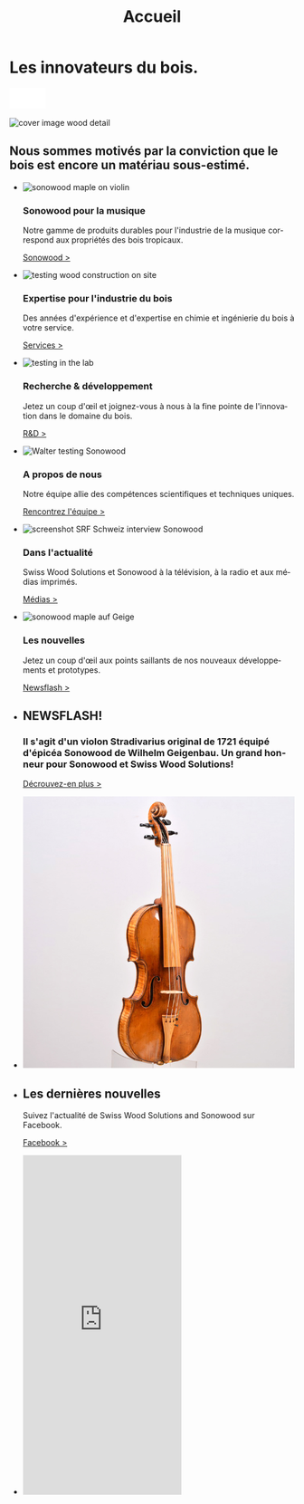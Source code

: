 ﻿---
lang: fr
title: 'Accueil'
order: 1
---

<div class="full-width-kenburns">
<div class="wrap-bg-image">

# Les innovateurs du bois.

![arrow down](/assets/images/arrow-d-white.svg)

</div>
<img src="/assets/images/Home_Cover_Tropical_Wood_Tropenholz_Ersatz_Replacement_Alternative_Sonowood_Swiss_Schweiz_Ebony_Ebenholz_Rosewood_Grenadill_Swiss_Wood_Solutions_Climate_Change.jpg"
  srcset="/assets/images/Home_Cover_Tropical_Wood_Tropenholz_Ersatz_Replacement_Alternative_Sonowood_Swiss_Schweiz_Ebony_Ebenholz_Rosewood_Grenadill_Swiss_Wood_Solutions_Climate_Change.jpg" alt="cover image wood detail">
</div>

<div class="full-width-red">
<div class="wrap">

 ## Nous sommes motivés par la conviction que le bois est encore un matériau sous-estimé.

</div>
</div>

<div class="full-width-grey">
<div class="wrap">

- <img src="/assets/images/Home1Geige.jpg"
    srcset="/assets/images/Home1Geige.jpg" alt="sonowood maple on violin">

  ### Sonowood pour la musique

  Notre gamme de produits durables pour l'industrie de la musique correspond aux propriétés des bois tropicaux.

  <a class="btn" href="/fr/products/sonowood">Sonowood ></a>

- <img src="/assets/images/Home_2_Services_Tropical_Wood_Tropenholz_Ersatz_Replacement_Alternative_Swiss_Ebony_Ebenholz_Holz_Experten_SwissWoodSolutions_Klimaschutz_Wood_Experts.jpg"
    srcset="/assets/images/home_services_2x.jpg" alt="testing wood construction on site">

  ### Expertise pour l'industrie du bois

  Des années d'expérience et d'expertise en chimie et ingénierie du bois à votre service.

  <a class="btn" href="/fr/services">Services ></a>

- <img src="/assets/images/Home_3_Tropical_Wood_Tropenholz_Ersatz_Replacement_Alternative_Swiss_Ebony_Ebenholz_Holz_Experten_SwissWoodSolutions_Klimaschutz_Wood_Experts_ETH_Zuerich.jpg"
      srcset="/assets/images/home_RD_2x.jpg" alt="testing in the lab">

  ### Recherche & développement

    Jetez un coup d'œil et joignez-vous à nous à la fine pointe de l'innovation dans le domaine du bois.

    <a class="btn" href="/fr/projects">R&D ></a>

- <img src="/assets/images/Home_4_Tropical_Wood_Tropenholz_Ersatz_Replacement_Alternative_Swiss_Ebony_Ebenholz_Holz_Experten_SwissWoodSolutions_Klimaschutz_Wood_Experts_ETH_Zuerich.jpg"
    srcset="/assets/images/home_about_2x.jpg" alt="Walter testing Sonowood">

  ### A propos de nous

  Notre équipe allie des compétences scientifiques et techniques uniques.

  <a class="btn" href="/fr/about">Rencontrez l'équipe ></a>

- <img src="/assets/images/Home_5_Tropical_Wood_Tropenholz_Ersatz_Replacement_Alternative_Swiss_Ebony_Ebenholz_Holz_Experten_SwissWoodSolutions_Klimaschutz_Wood_Experts_ETH_Zuerich.jpg"
    srcset="/assets/images/home_news_2x.jpg" alt="screenshot SRF Schweiz interview Sonowood">

  ### Dans l'actualité

  Swiss Wood Solutions et Sonowood à la télévision, à la radio et aux médias imprimés.

    <a class="btn" href="/fr/media">Médias ></a>

- <img src="/assets/images/News_2_ALPA_Kamera_Griffe_Camera_Tropical_Wood_Tropenholz_Ersatz_Replacement_Alternative_Sonowood_Swiss_Ebony_Ebony_Ebenholz.jpg"
    srcset="/assets/images/News_2_ALPA_Kamera_Griffe_Camera_Tropical_Wood_Tropenholz_Ersatz_Replacement_Alternative_Sonowood_Swiss_Ebony_Ebony_Ebenholz.jpg" alt="sonowood maple auf Geige">

  ### Les nouvelles

  Jetez un coup d'œil aux points saillants de nos nouveaux développements et prototypes.

  <a class="btn" href="/fr/newsflash">Newsflash ></a>

</div>
</div>

<div class="full-width-red">
<div class="wrap -cols2">

  - ## NEWSFLASH!
    ### Il s'agit d'un violon Stradivarius original de 1721 équipé d'épicéa Sonowood de Wilhelm Geigenbau. Un grand honneur pour Sonowood et Swiss Wood Solutions!
    <a class="btn -white" href="/fr/newsflash">Décrouvez-en plus ></a>

  - ![Sonowood on Stradivarius, credits: Wilhelm Geigenbau](/assets/images/News_4_Stradivarius_Stradivari_Geige_Griffbrett_Violin_Fingerboard_Tropical_Wood_Tropenholz_Ersatz_Replacement_Alternative_Sonowood_Swiss_Ebony_Ebony_Ebenholz.jpeg)

  </div>
</div>

<div class="full-width-grey">
  <div class="wrap -cols3">

  - ## Les dernières nouvelles

    Suivez l'actualité de Swiss Wood Solutions and Sonowood sur Facebook.

    <a class="btn" href="https://www.facebook.com/Swiss-Wood-Solutions-1539292799446076/" target="_blank">Facebook ></a>

  - <iframe src="https://www.facebook.com/plugins/page.php?href=https%3A%2F%2Fwww.facebook.com%2FSwiss-Wood-Solutions-1539292799446076%2F&tabs=timeline&width=280&height=600&small_header=true&adapt_container_width=true&hide_cover=false&show_facepile=false&appId" width="280" height="600" style="border:none;overflow:hidden" scrolling="no" frameborder="0" allowTransparency="true" allow="encrypted-media"></iframe>

    </div>
  </div>

